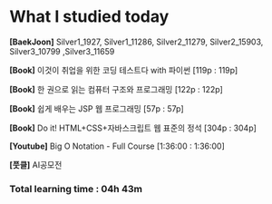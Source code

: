 <h1>What I studied today</h1>

<strong>[BaekJoon]</strong> Silver1_1927, Silver1_11286, Silver2_11279, Silver2_15903, Silver3_10799 ,Silver3_11659

<strong>[Book]</strong> 이것이 취업을 위한 코딩 테스트다 with 파이썬 [119p : 119p]

<strong>[Book]</strong> 한 권으로 읽는 컴퓨터 구조와 프로그래밍 [122p : 122p]

<strong>[Book]</strong> 쉽게 배우는 JSP 웹 프로그래밍 [57p : 57p]

<strong>[Book]</strong> Do it! HTML+CSS+자바스크립트 웹 표준의 정석 [304p : 304p]

<strong>[Youtube]</strong> Big O Notation - Full Course [1:36:00 : 1:36:00]

<b>[풋클]</b> AI공모전

<h3>Total learning time : 04h 43m</h3>

